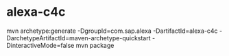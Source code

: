 # alexa-c4c

mvn archetype:generate -DgroupId=com.sap.alexa -DartifactId=alexa-c4c -DarchetypeArtifactId=maven-archetype-quickstart -DinteractiveMode=false
mvn package